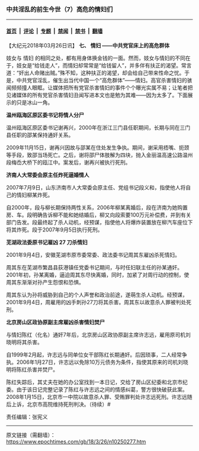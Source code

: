 ### 中共淫乱的前生今世（7）高危的情妇们

---

#### [首页](../../../..?n10250277) &nbsp;|&nbsp; [评论](../../../../../epoch-comment?n10250277) &nbsp;|&nbsp; [专题](../../../../../epoch-special?n10250277) &nbsp;|&nbsp; [禁闻](../../../../../epoch-news?n10250277) &nbsp;|&nbsp; [禁书](../../../../../books?n10250277) &nbsp;|&nbsp; [翻墙](https://github.com/gfw-breaker/nogfw/blob/master/README.md?n10250277)


<div class="post_content" id="artbody" itemprop="articleBody">
 <!-- article content begin -->
 <p>
  【大纪元2018年03月26日讯】
  <strong>
   七、
   <ok href="https://www.epochtimes.com/gb/tag/%E6%83%85%E5%A6%87.html">
    情妇
   </ok>
   ——中共党官床上的高危群体
  </strong>
 </p>
 <p>
  妓女与
  <ok href="https://www.epochtimes.com/gb/tag/%E6%83%85%E5%A6%87.html">
   情妇
  </ok>
  的相同之处，都有用身体换金钱的一面。然而，妓女与情妇的不同在于，妓女是“给钱走人”，而情妇却常常是“给钱留人”，并多伴有扶正的渴望。常言道：“奸出人命赌出贼。”殊不知，这种扶正的渴望，却会给自己带来性命之忧。于是，中共党官淫乱，催生出当代中国一个“高危群体”——情妇。高官杀害情妇的骇闻频频撞人眼眶。让媒体把所有党官杀害情妇的事件个个曝光实属不易；让笔者把见诸媒体的所有党官杀害情妇丑闻写进本文也是勉为其难——因为太多了。下面展示的只是冰山一角。
  <strong>
  </strong>
 </p>
 <p>
  <strong>
   温州瓯海区原区委书记将情人分尸
  </strong>
 </p>
 <p>
  温州瓯海区原区委书记谢再兴，2000年在浙江三门县任职期间，长期与同在三门县任职的邵某保持通奸关系。
 </p>
 <p>
  2009年11月15日，谢再兴因故与邵某在住处发生争执。期间，谢采用捂嘴、扼颈等手段，致邵当场死亡。之后，谢将邵尸体肢解为四块，抛入金丽温高速公路温州段梅岙大桥下的瓯江中。案发后，谢再兴被执行死刑。
 </p>
 <p>
  <strong>
   济南人大常委会原主任炸死逼婚情人
  </strong>
 </p>
 <p>
  2007年7月9日，山东济南市人大常委会原主任、党组书记段义和，指使他人将自己的情妇柳某炸死。
 </p>
 <p>
  自2000年，段与柳长期保持两性关系，2006年柳某离婚后，段在济南为她购置房、车。段明确告诉柳不能和她结婚后，柳又向段索要100万元补偿费，并到有关部门告发。段最终起了杀人动机，经预谋，指使他人将爆炸装置放在柳汽车座位下将其炸死。段于2007年9月5日执行死刑。
 </p>
 <p>
  <strong>
   芜湖政法委原书记雇凶
  </strong>
  <strong>
   27
  </strong>
  <strong>
   刀杀情妇
  </strong>
 </p>
 <p>
  2001年9月4日，安徽芜湖市原市委常委、政法委书记周其东雇凶杀死情妇。
 </p>
 <p>
  周其东在芜湖市繁昌县荻港镇任党委书记期间，与时任妇联主任的孙某通奸。2001年初，孙某离婚，逼迫周其东尽快离婚，同时，加紧了对周行动的控制，使周其东渐渐对孙产生怨恨和恐惧。
 </p>
 <p>
  周其东认为孙将威胁到自己的个人声誉和政治前途，遂萌生杀人动机。经预谋，2001年9月4日，周雇用的凶手刺孙27刀将其杀害。周其东以故意杀人罪被判处死刑。
 </p>
 <p>
  <strong>
   北京房山区政协原副主席雇凶杀害情妇焚尸
  </strong>
 </p>
 <p>
  与情妇陈红（化名）通奸7年后，北京房山区政协原副主席许志远，雇用原司机刘晓明将其杀害。
 </p>
 <p>
  自1999年2月起，许志远与同单位女干部陈红长期通奸。后因琐事，二人经常争执。2006年1月27日，许志远以免除10万元债务为条件，指使其原来的司机刘晓明将陈红杀害并焚尸。
 </p>
 <p>
  陈红失踪后，其丈夫在她的办公室找到一本日记，交给了房山区纪委和北京市纪委。由于该日记完整记录了陈红与许志远之间的情感纠葛，警方很快破获此案。2008年1月15日，北京市一中院以故意杀人罪、受贿罪判处许志远死刑。许志远随后上诉，北京市高院维持死刑判决。（待续）#
 </p>
 <p>
  责任编辑：张宪义
 </p>
 <p>
 </p>
 <!-- article content end -->
 <div id="below_article_ad">
 </div>
</div>


---

原文链接（需翻墙）：https://www.epochtimes.com/gb/18/3/26/n10250277.htm
